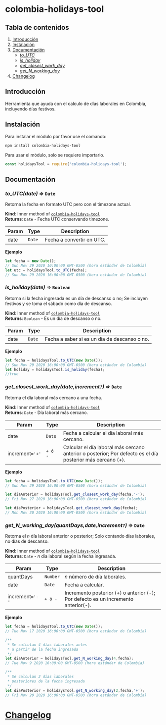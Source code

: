 <a name="module_colombia-holidays-tool"></a>

# colombia-holidays-tool
 
## Tabla de contenidos

1. [Introducción]
2. [Instalación]
3. [Documentación]
    * _[to_UTC]_
    * _[is_holiday]_
    * _[get_closest_work_day]_
    * _[get_N_working_day]_
4. [Changelog]

<a name="introduction"></a>

## Introducción

Herramienta que ayuda con el calculo de días laborales en Colombia, incluyendo días festivos.

<a name="instalation"></a>

## Instalación

Para instalar el módulo por favor use el comando:

```bash
npm install colombia-holidays-tool
```

Para usar el módulo, solo se requiere importarlo.

```javascript
const holidaysTool = require('colombia-holidays-tool');
```

<a name="documentation"></a>

## Documentación

<a name="function_to_utc"></a>

### _to_UTC(date)_ ⇒ <code>Date</code>

Retorna la fecha en formato UTC pero con el timezone actual.

**Kind**: Inner method of <code>[colombia-holidays-tool](#module_colombia-holidays-tool)</code>  
**Returns**: <code>Date</code> - Fecha UTC conservando timezone.

| Param | Type | Description |
| --- | --- | --- |
| date | <code>Date</code> | Fecha a convertir en UTC.|

**Ejemplo**

```javascript
let fecha = new Date();
// Sun Nov 29 2020 10:00:00 GMT-0500 (hora estándar de Colombia)
let utc = holidaysTool.to_UTC(fecha);
// Sun Nov 29 2020 16:00:00 GMT-0500 (hora estándar de Colombia)
```

<a name="function_is_holiday"></a>

### _is_holiday(date)_ ⇒ <code>Boolean</code>

Retorna si la fecha ingresada es un día de descanso o no; Se incluyen festivos y se toma el sábado como día de descanso.

**Kind**: Inner method of <code>[colombia-holidays-tool](#module_colombia-holidays-tool)</code>  
**Returns**: <code>Boolean</code> - Es un día de descanso o no.

| Param | Type | Description |
| --- | --- | --- |
| date | <code>Date</code> | Fecha a saber si es un día de descanso o no.|

**Ejemplo**

```javascript
let fecha = holidaysTool.to_UTC(new Date());
// Sun Nov 29 2020 16:00:00 GMT-0500 (hora estándar de Colombia)
let holiday = holidaysTool.is_holiday(fecha);
//true
```

<a name="function_get_closest_work_day"></a>

### _get_closest_work_day(date,increment<code>?</code>)_ ⇒ <code>Date</code>

Retorna el día laboral más cercano a una fecha.

**Kind**: Inner method of <code>[colombia-holidays-tool](#module_colombia-holidays-tool)</code>  
**Returns**: <code>Date</code> - Día laboral más cercano.

| Param | Type | Description |
| --- | --- | --- |
| date | <code>Date</code> | Fecha a calcular el día laboral más cercano.|
| increment<code>='+'</code> | <code>+ ó -</code> | Calcular el día laboral más cercano anterior o posterior; Por defecto es el día posterior más cercano (+).|

**Ejemplo**

```javascript
let fecha = holidaysTool.to_UTC(new Date());
// Sun Nov 29 2020 16:00:00 GMT-0500 (hora estándar de Colombia)

let diaAnterior = holidaysTool.get_closest_work_day(fecha,'-');
// Fri Nov 27 2020 16:00:00 GMT-0500 (hora estándar de Colombia)

let diaPosterior = holidaysTool.get_closest_work_day(fecha);
// Mon Nov 30 2020 16:00:00 GMT-0500 (hora estándar de Colombia)
```

<a name="function_get_N_working_day"></a>

### _get_N_working_day(quantDays,date,increment<code>?</code>)_ ⇒ <code>Date</code>

Retorna el _n_ día laboral anterior o posterior; Solo contando días laborales, no días de descanso.

**Kind**: Inner method of <code>[colombia-holidays-tool](#module_colombia-holidays-tool)</code>  
**Returns**: <code>Date</code> - _n_ día laboral según la fecha ingresada.

| Param | Type | Description |
| --- | --- | --- |
| quantDays | <code>Number</code> | _n_ número de día laborales.|
| date | <code>Date</code> | Fecha a calcular.|
| increment<code>='-'</code> | <code>+ ó -</code> | Incremento posterior (+) o anterior (-); Por defecto es un incremento anterior(-).|

**Ejemplo**

```javascript
let fecha = holidaysTool.to_UTC(new Date());
// Tue Nov 17 2020 16:00:00 GMT-0500 (hora estándar de Colombia)

/**
 * Se calculan 4 días laborales antes
 * a partir de la fecha ingresada
 */
let diaAnterior = holidaysTool.get_N_working_day(4,fecha);
// Tue Nov 9 2020 16:00:00 GMT-0500 (hora estándar de Colombia)

/**
 * Se calculan 2 días laborales
 * posteriores de la fecha ingresada
 */
let diaPosterior = holidaysTool.get_N_working_day(2,fecha,'+');
// Fri Nov 20 2020 16:00:00 GMT-0500 (hora estándar de Colombia)
```

# [Changelog]
[Introducción]: #introduction
[Instalación]: #instalation
[Documentación]: #documentation
[to_UTC]:#function_to_utc
[is_holiday]:#function_is_holiday
[get_closest_work_day]:#function_get_closest_work_day
[get_N_working_day]:#function_get_N_working_day
[Changelog]: ./CHANGELOG.md